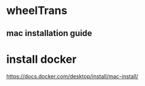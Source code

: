 # wheelTrans
## mac installation guide 

# install docker
https://docs.docker.com/desktop/install/mac-install/
